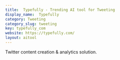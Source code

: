 ```yaml
---
title:  Typefully - Trending AI tool for Tweeting
display_name:  Typefully
category: Tweeting
category_slug: tweeting
key: typefully_com
website: https://typefully.com/
layout: aitool
---
```


Twitter content creation & analytics solution.
